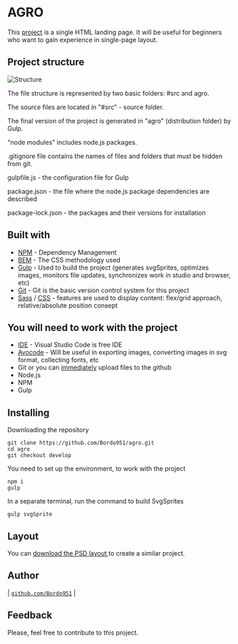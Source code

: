 # AGRO

This [project](https://bordo951.github.io/agro/) is a single HTML landing page. 
It will be useful for beginners who want to gain experience in single-page layout.

## Project structure

<img src="https://lh3.googleusercontent.com/fife/ABSRlIr9N8XhqTVmz8uFgaQKck9IQbxPdjEHce__Db_t3Qz7HKvG7BpLDfN9AGJ_YvucdCjilFf9LW70aIK7pH6TTl8LstPBTb5HXiAauBrVBidvKqcHvlAj422UXpWxdga3rtf_fiRLGq__p0aM-TIigFUAMYVGIWxtWsbybsItr818_yJW0cCiA6efRklBlBDM3U2yGsNPGKrImLy0GQUJsRgfi6DJIoPcDMle4uQbaKRjJ4ZEzf-rjVvsucGu06F9FXtBt47XytdaLbUyIaRn6c_RjKduyIYsrDBFxtZhkpEM3dLrnCIRVrVUyzYMo1VrTF8wxGOmjT5wcBMbe5VfhI1DeGbmUaa56oL5Xl-MzqXaNHBNhmsb5LDBQA9hNE4-AMFKkzBZLV3kHE3asrcuVEbvDcETTuc9g-bN7LaK_pWAD-T7XvK0egA5e6TvqM30U7U_pEzG3hLv9OeD6kMG67psyQeT5qO0GC4kxmUw3KgbBEmn9XAnkSdDfkLLtgHywTM_Nz6qv98Z_bxqkkNDA9uZVOLE_SH2WGr7YYEmgHe_WdXLEPX89Mw_KjZUZk7jFDkEYcSvE864JLf16mBxpd1GERAiFJULD24Q7Dk3-r3TUw9oSt5mD2KqbozqVqWW_RnTg34HxoKFC3mpLJ_U2WGCkSdtYaLEevjuKVL2Ey4ZBr1Ee4Uz3JB9oauh74KmBQopKxj_s1WDe-mt5RRZScpwwDCoecZK5Nc=w1920-h902-ft" title="Structure" alt="Structure">

The file structure is represented by two basic folders: #src and agro. 

The source files are located in "#src" - source folder.

The final version of the project is generated in "agro" (distribution folder) by Gulp.

"node modules" includes node.js packages.

.gitignore file contains the names of files and folders that must be hidden from git.

gulpfile.js - the configuration file for Gulp

package.json - the file where the node.js package dependencies are described  

package-lock.json - the packages and their versions for installation

## Built with

* [NPM](https://www.npmjs.com/) - Dependency Management
* [BEM](https://en.bem.info/methodology/) - The CSS methodology used 
* [Gulp](https://gulpjs.com/) - Used to build the project (generates svgSprites, optimizes images, monitors file updates, synchronizes work in studio and browser, etc)
* [Git](https://git-scm.com/) - Git is the basic version control system for this project
* [Sass](https://sass-lang.com/install) / [CSS](https://webref.ru/css) - features are used to display content: flex/grid approach, relative/absolute position consept

## You will need to work with the project 

* [IDE](https://code.visualstudio.com/) - Visual Studio Code is free IDE
* [Avocode](https://avocode.com/) - Will be useful in exporting images, converting images in svg format, collecting fonts, etc
* Git or you can [immediately](https://www.youtube.com/watch?v=84cyW2R9WWo) upload files to the github
* Node.js
* NPM
* Gulp

## Installing

Downloading the repository

```
git clone https://github.com/Bordo951/agro.git
cd agro
git checkout develop
```

You need to set up the environment, to work with the project

```
npm i
gulp
```

In a separate terminal, run the command to build SvgSprites

```
gulp svgSprite
```

## Layout

You can [download the PSD layout ](https://drive.google.com/file/d/1rKnKBzkvTWZSKmMfcJDDWnpPitorJLCE/view?usp=sharing) to create a similar project.

## Author

| <a href="https://github.com/Bordo951">`github.com/Bordo951`</a> |

## Feedback

Please, feel free to contribute to this project.
